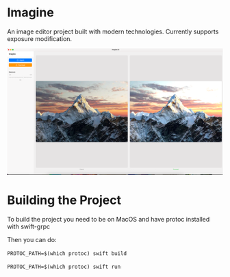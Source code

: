 # Imagine

An image editor project built with modern technologies. Currently supports exposure modification.

![img.png](img.png)

# Building the Project

To build the project you need to be on MacOS and have protoc installed with swift-grpc 

Then you can do: 

`PROTOC_PATH=$(which protoc) swift build`

`PROTOC_PATH=$(which protoc) swift run`